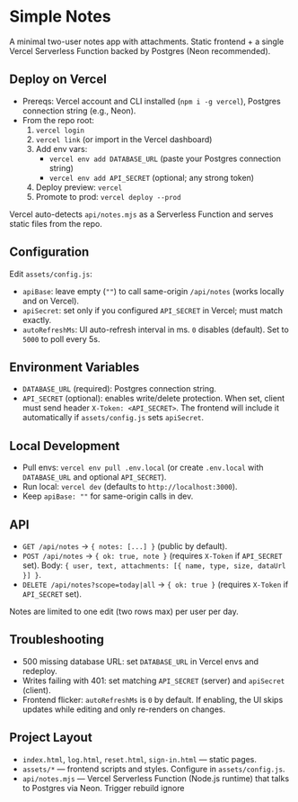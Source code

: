 # Simple Notes

A minimal two-user notes app with attachments. Static frontend + a single Vercel Serverless Function backed by Postgres (Neon recommended).

## Deploy on Vercel

- Prereqs: Vercel account and CLI installed (`npm i -g vercel`), Postgres connection string (e.g., Neon).
- From the repo root:
  1) `vercel login`
  2) `vercel link` (or import in the Vercel dashboard)
  3) Add env vars:
     - `vercel env add DATABASE_URL` (paste your Postgres connection string)
     - `vercel env add API_SECRET` (optional; any strong token)
  4) Deploy preview: `vercel`
  5) Promote to prod: `vercel deploy --prod`

Vercel auto-detects `api/notes.mjs` as a Serverless Function and serves static files from the repo.

## Configuration

Edit `assets/config.js`:
- `apiBase`: leave empty (`""`) to call same-origin `/api/notes` (works locally and on Vercel).
- `apiSecret`: set only if you configured `API_SECRET` in Vercel; must match exactly.
- `autoRefreshMs`: UI auto-refresh interval in ms. `0` disables (default). Set to `5000` to poll every 5s.

## Environment Variables

- `DATABASE_URL` (required): Postgres connection string.
- `API_SECRET` (optional): enables write/delete protection. When set, client must send header `X-Token: <API_SECRET>`. The frontend will include it automatically if `assets/config.js` sets `apiSecret`.

## Local Development

- Pull envs: `vercel env pull .env.local` (or create `.env.local` with `DATABASE_URL` and optional `API_SECRET`).
- Run local: `vercel dev` (defaults to `http://localhost:3000`).
- Keep `apiBase: ""` for same-origin calls in dev.

## API

- `GET /api/notes` → `{ notes: [...] }` (public by default).
- `POST /api/notes` → `{ ok: true, note }` (requires `X-Token` if `API_SECRET` set). Body: `{ user, text, attachments: [{ name, type, size, dataUrl }] }`.
- `DELETE /api/notes?scope=today|all` → `{ ok: true }` (requires `X-Token` if `API_SECRET` set).

Notes are limited to one edit (two rows max) per user per day.

## Troubleshooting

- 500 missing database URL: set `DATABASE_URL` in Vercel envs and redeploy.
- Writes failing with 401: set matching `API_SECRET` (server) and `apiSecret` (client).
- Frontend flicker: `autoRefreshMs` is `0` by default. If enabling, the UI skips updates while editing and only re-renders on changes.

## Project Layout

- `index.html`, `log.html`, `reset.html`, `sign-in.html` — static pages.
- `assets/*` — frontend scripts and styles. Configure in `assets/config.js`.
- `api/notes.mjs` — Vercel Serverless Function (Node.js runtime) that talks to Postgres via Neon.
Trigger rebuild ignore
